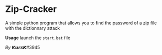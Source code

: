 # Zip-Cracker
A simple python program that allows you to find the password of a zip file with the dictionnary attack

**Usage**
  launch the `start.bat` file

*By* 𝙆𝙪𝙧𝙨𝙆#3945
